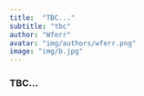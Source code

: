 ```yaml
---
title:  "TBC..."
subtitle: "tbc"
author: "Wferr"
avatar: "img/authors/wferr.png"
image: "img/b.jpg"
---
```


### TBC...
